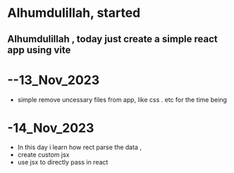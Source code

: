 # Alhumdulillah, started

## Alhumdulillah , today just create a simple react app using vite

# --13_Nov_2023

- simple remove uncessary files from app, like css . etc for the time being

# -14_Nov_2023

- In this day i learn how rect parse the data ,
- create custom jsx
- use jsx to directly pass in react
